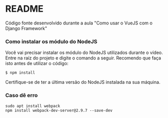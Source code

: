 # README #

Código fonte desenvolvido durante a aula "Como usar o VueJS com o Django Framework"

### Como instalar os módulo do NodeJS ###

Você vai precisar instalar os módulo do NodeJS utilizados durante o vídeo. Entre na raíz do projeto e digite o comando a seguir. Recomendo que faça isto antes de utilizar o código:



```
$ npm install
```



Certifique-se de ter a última versão do NodeJS instalada na sua máquina.

### Caso dê erro ###

```
sudo apt install webpack
npm install webpack-dev-server@2.9.7 --save-dev
```
